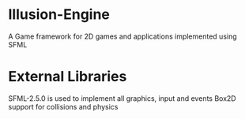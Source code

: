 # Illusion-Engine
A Game framework for 2D games and applications implemented using SFML

# External Libraries

SFML-2.5.0 is used to implement all graphics, input and events                                                                          Box2D support for collisions and physics
